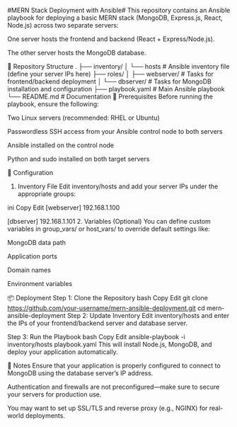 #MERN Stack Deployment with Ansible#
This repository contains an Ansible playbook for deploying a basic MERN stack (MongoDB, Express.js, React, Node.js) across two separate servers:

One server hosts the frontend and backend (React + Express/Node.js).

The other server hosts the MongoDB database.

📁 Repository Structure
.
├── inventory/
│   └── hosts           # Ansible inventory file (define your server IPs here)
├── roles/
│   ├── webserver/      # Tasks for frontend/backend deployment
│   └── dbserver/       # Tasks for MongoDB installation and configuration
├── playbook.yaml       # Main Ansible playbook
└── README.md           # Documentation
🚀 Prerequisites
Before running the playbook, ensure the following:

Two Linux servers (recommended: RHEL or Ubuntu)

Passwordless SSH access from your Ansible control node to both servers

Ansible installed on the control node

Python and sudo installed on both target servers

🔧 Configuration
1. Inventory File
Edit inventory/hosts and add your server IPs under the appropriate groups:

ini
Copy
Edit
[webserver]
192.168.1.100

[dbserver]
192.168.1.101
2. Variables (Optional)
You can define custom variables in group_vars/ or host_vars/ to override default settings like:

MongoDB data path

Application ports

Domain names

Environment variables

📦 Deployment
Step 1: Clone the Repository
bash
Copy
Edit
git clone https://github.com/your-username/mern-ansible-deployment.git
cd mern-ansible-deployment
Step 2: Update Inventory
Edit inventory/hosts and enter the IPs of your frontend/backend server and database server.

Step 3: Run the Playbook
bash
Copy
Edit
ansible-playbook -i inventory/hosts playbook.yaml
This will install Node.js, MongoDB, and deploy your application automatically.

📎 Notes
Ensure that your application is properly configured to connect to MongoDB using the database server’s IP address.

Authentication and firewalls are not preconfigured—make sure to secure your servers for production use.

You may want to set up SSL/TLS and reverse proxy (e.g., NGINX) for real-world deployments.

